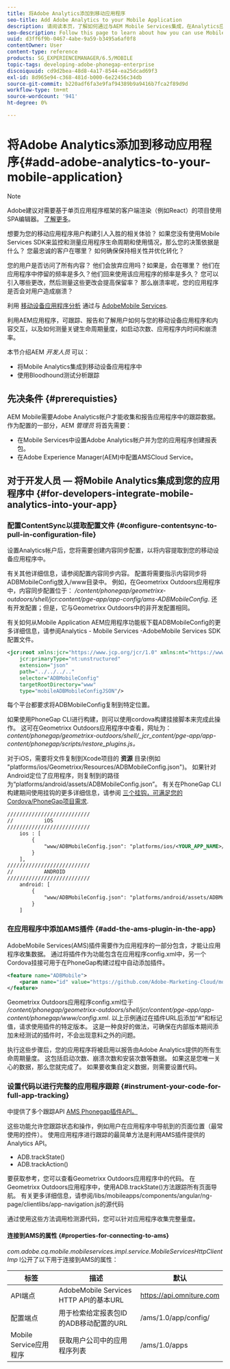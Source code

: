 ```yaml
---
title: 将Adobe Analytics添加到移动应用程序
seo-title: Add Adobe Analytics to your Mobile Application
description: 请阅读本页，了解如何通过与AEM Mobile Services集成，在Analytics应用程序中使用Mobile App Analytics。
seo-description: Follow this page to learn about how you can use Mobile App Analytics in your AEM Apps by integrating with Adobe Mobile Services.
uuid: d3ff6f9b-0467-4abe-9a59-b3495a6af0f8
contentOwner: User
content-type: reference
products: SG_EXPERIENCEMANAGER/6.5/MOBILE
topic-tags: developing-adobe-phonegap-enterprise
discoiquuid: cd9d2bea-48d8-4a17-8544-ea25dcad69f3
exl-id: 8d965e94-c368-481d-b000-6e22456c34db
source-git-commit: b220adf6fa3e9faf94389b9a9416b7fca2f89d9d
workflow-type: tm+mt
source-wordcount: '941'
ht-degree: 0%

---
```


# 将Adobe Analytics添加到移动应用程序{#add-adobe-analytics-to-your-mobile-application}

>[!NOTE]
>
>Adobe建议对需要基于单页应用程序框架的客户端渲染（例如React）的项目使用SPA编辑器。 [了解更多](/help/sites-developing/spa-overview.md)。

想要为您的移动应用程序用户构建引人入胜的相关体验？ 如果您没有使用Mobile Services SDK来监控和测量应用程序生命周期和使用情况，那么您的决策依据是什么？ 您最忠诚的客户在哪里？ 如何确保保持相关性并优化转化？

您的用户是否访问了所有内容？ 他们会放弃应用吗？如果是，会在哪里？ 他们在应用程序中停留的频率是多久？他们回来使用该应用程序的频率是多久？ 您可以引入哪些更改，然后测量这些更改会提高保留率？ 那么崩溃率呢，您的应用程序是否会对用户造成崩溃？

利用 [移动设备应用程序分析](https://www.adobe.com/ca/solutions/digital-analytics/mobile-web-apps-analytics.html) 通过与 [AdobeMobile Services](https://www.adobe.com/marketing-cloud/mobile-marketing.html).

利用AEM应用程序，可跟踪、报告和了解用户如何与您的移动设备应用程序和内容交互，以及如何测量关键生命周期量度，如启动次数、应用程序内时间和崩溃率。

本节介绍AEM *开发人员* 可以：

* 将Mobile Analytics集成到移动设备应用程序中
* 使用Bloodhound测试分析跟踪

## 先决条件 {#prerequisties}

AEM Mobile需要Adobe Analytics帐户才能收集和报告应用程序中的跟踪数据。 作为配置的一部分，AEM *管理员* 将首先需要：

* 在Mobile Services中设置Adobe Analytics帐户并为您的应用程序创建报表包。
* 在Adobe Experience Manager(AEM)中配置AMSCloud Service。

## 对于开发人员 — 将Mobile Analytics集成到您的应用程序中 {#for-developers-integrate-mobile-analytics-into-your-app}

### 配置ContentSync以提取配置文件 {#configure-contentsync-to-pull-in-configuration-file}

设置Analytics帐户后，您将需要创建内容同步配置，以将内容提取到您的移动设备应用程序中。

有关其他详细信息，请参阅配置内容同步内容。 配置将需要指示内容同步将ADBMobileConfig放入/www目录中。 例如，在Geometrixx Outdoors应用程序中，内容同步配置位于： */content/phonegap/geometrixx-outdoors/shell/jcr:content/pge-app/app-config/ams-ADBMobileConfig*. 还有开发配置；但是，它与Geometrixx Outdoors中的非开发配置相同。

有关如何从Mobile Application AEM应用程序功能板下载ADBMobileConfig的更多详细信息，请参阅Analytics - Mobile Services -AdobeMobile Services SDK配置文件。

```xml
<jcr:root xmlns:jcr="https://www.jcp.org/jcr/1.0" xmlns:nt="https://www.jcp.org/jcr/nt/1.0"
    jcr:primaryType="nt:unstructured"
    extension="json"
    path="../../../.."
    selector="ADBMobileConfig"
    targetRootDirectory="www"
    type="mobileADBMobileConfigJSON"/>
```

每个平台都要求将ADBMobileConfig复制到特定位置。

如果使用PhoneGap CLI进行构建，则可以使用cordova构建挂接脚本来完成此操作。 这可在Geometrixx Outdoors应用程序中查看，网址为：*content/phonegap/geometrixx-outdoors/shell/_jcr_content/pge-app/app-content/phonegap/scripts/restore_plugins.js。*

对于iOS，需要将文件复制到Xcode项目的 **资源** 目录(例如 &quot;platforms/ios/Geometrixx/Resources/ADBMobileConfig.json&quot;)。 如果针对Android定位了应用程序，则复制到的路径为“platforms/android/assets/ADBMobileConfig.json”。 有关在PhoneGap CLI构建期间使用挂钩的更多详细信息，请参阅 [三个挂钩，可满足您的Cordova/PhoneGap项目需求](https://devgirl.org/2013/11/12/three-hooks-your-cordovaphonegap-project-needs/).

```xml
///////////////////////////
//          iOS
///////////////////////////
    ios : [
        {
            "www/ADBMobileConfig.json": "platforms/ios/<YOUR_APP_NAME>/Resources/ADBMobileConfig.json"
        }
    ],
///////////////////////////
//          ANDROID
///////////////////////////
    android: [
        {
            "www/ADBMobileConfig.json": "platforms/android/assets/ADBMobileConfig.json"
        }
    ]
```

### 在应用程序中添加AMS插件 {#add-the-ams-plugin-in-the-app}

AdobeMobile Services(AMS)插件需要作为应用程序的一部分包含，才能让应用程序收集数据。 通过将插件作为功能包含在应用程序config.xml中，另一个Cordova挂接可用于在PhoneGap构建过程中自动添加插件。

```xml
<feature name="ADBMobile">
    <param name="id" value="https://github.com/Adobe-Marketing-Cloud/mobile-services#0482f9cedf90c98a8d4b07219ece1933b2e46a60"/>
</feature>
```

Geometrixx Outdoors应用程序config.xml位于 */content/phonegap/geometrixx-outdoors/shell/jcr/content/pge-app/app-content/phonegap/www/config.xml*. 以上示例通过在插件URL后添加“#”和标记值，请求使用插件的特定版本。 这是一种良好的做法，可确保在内部版本期间添加未经测试的插件时，不会出现意料之外的问题。

执行这些步骤后，您的应用程序将被启用以报告由Adobe Analytics提供的所有生命周期量度。 这包括启动次数、崩溃次数和安装次数等数据。 如果这是您唯一关心的数据，那么您就完成了。 如果要收集自定义数据，则需要设置代码。

### 设置代码以进行完整的应用程序跟踪 {#instrument-your-code-for-full-app-tracking}

中提供了多个跟踪API [AMS Phonegap插件API。](https://docs.adobe.com/content/help/en/mobile-services/ios/phonegap-ios/phonegap-methods.html)

这些功能允许您跟踪状态和操作，例如用户在应用程序中导航到的页面位置（最常使用的控件）。 使用应用程序进行跟踪的最简单方法是利用AMS插件提供的Analytics API。

* ADB.trackState()
* ADB.trackAction()

要获取参考，您可以查看Geometrixx Outdoors应用程序中的代码。 在Geometrixx Outdoors应用程序中，使用ADB.trackState()方法跟踪所有页面导航。 有关更多详细信息，请参阅/libs/mobileapps/components/angular/ng-page/clientlibs/app-navigation.js的源代码

通过使用这些方法调用检测源代码，您可以针对应用程序收集完整量度。

#### 连接到AMS的属性 {#properties-for-connecting-to-ams}

*com.adobe.cq.mobile.mobileservices.impl.service.MobileServicesHttpClientImp* l公开了以下用于连接到AMS的属性：

| **标签** | **描述** | **默认** |
|---|---|---|
| API端点 | AdobeMobile Services HTTP API的基本URL | https://api.omniture.com |
| 配置端点 | 用于检索给定报表包ID的ADB移动配置的URL | /ams/1.0/app/config/ |
| Mobile Service应用程序 | 获取用户公司中的应用程序列表 | /ams/1.0/apps |
